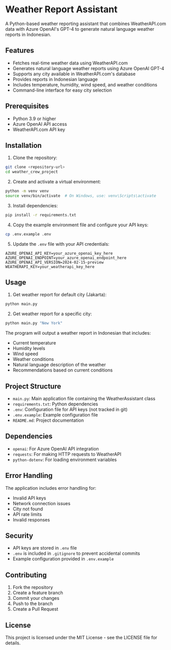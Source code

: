 # Weather Report Assistant

A Python-based weather reporting assistant that combines WeatherAPI.com data with Azure OpenAI's GPT-4 to generate natural language weather reports in Indonesian.

## Features

- Fetches real-time weather data using WeatherAPI.com
- Generates natural language weather reports using Azure OpenAI GPT-4
- Supports any city available in WeatherAPI.com's database
- Provides reports in Indonesian language
- Includes temperature, humidity, wind speed, and weather conditions
- Command-line interface for easy city selection

## Prerequisites

- Python 3.9 or higher
- Azure OpenAI API access
- WeatherAPI.com API key

## Installation

1. Clone the repository:
```bash
git clone <repository-url>
cd weather_crew_project
```

2. Create and activate a virtual environment:
```bash
python -m venv venv
source venv/bin/activate  # On Windows, use: venv\Scripts\activate
```

3. Install dependencies:
```bash
pip install -r requirements.txt
```

4. Copy the example environment file and configure your API keys:
```bash
cp .env.example .env
```

5. Update the `.env` file with your API credentials:
```
AZURE_OPENAI_API_KEY=your_azure_openai_key_here
AZURE_OPENAI_ENDPOINT=your_azure_openai_endpoint_here
AZURE_OPENAI_API_VERSION=2024-02-15-preview
WEATHERAPI_KEY=your_weatherapi_key_here
```

## Usage

1. Get weather report for default city (Jakarta):
```bash
python main.py
```

2. Get weather report for a specific city:
```bash
python main.py "New York"
```

The program will output a weather report in Indonesian that includes:
- Current temperature
- Humidity levels
- Wind speed
- Weather conditions
- Natural language description of the weather
- Recommendations based on current conditions

## Project Structure

- `main.py`: Main application file containing the WeatherAssistant class
- `requirements.txt`: Python dependencies
- `.env`: Configuration file for API keys (not tracked in git)
- `.env.example`: Example configuration file
- `README.md`: Project documentation

## Dependencies

- `openai`: For Azure OpenAI API integration
- `requests`: For making HTTP requests to WeatherAPI
- `python-dotenv`: For loading environment variables

## Error Handling

The application includes error handling for:
- Invalid API keys
- Network connection issues
- City not found
- API rate limits
- Invalid responses

## Security

- API keys are stored in `.env` file
- `.env` is included in `.gitignore` to prevent accidental commits
- Example configuration provided in `.env.example`

## Contributing

1. Fork the repository
2. Create a feature branch
3. Commit your changes
4. Push to the branch
5. Create a Pull Request

## License

This project is licensed under the MIT License - see the LICENSE file for details.
